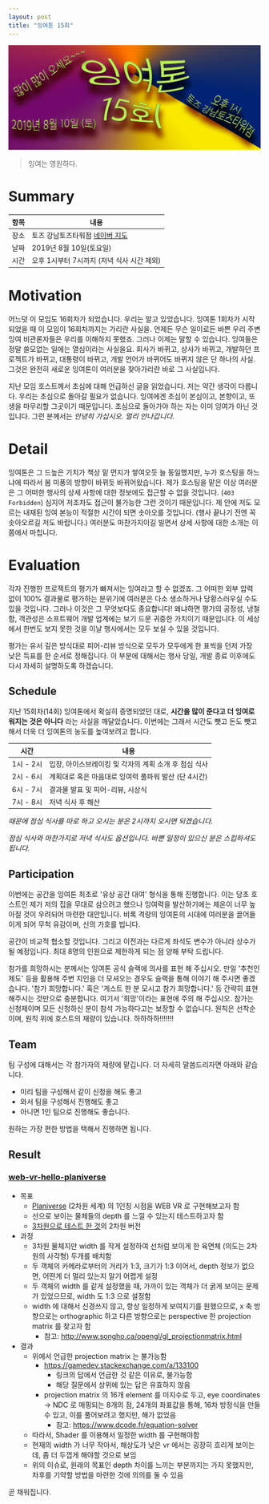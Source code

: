 ```yaml
---
layout: post
title: "잉여톤 15회"
---
```


![poster_1](/images/15/yyt-15-poster.png)

> 잉여는 영원하다.

# Summary

| 항목 | 내용                                                        |
| ---- | ----------------------------------------------------------- |
| 장소 | 토즈 강남토즈타워점 [네이버 지도](http://naver.me/xLROvVz2) |
| 날짜 | 2019년 8월 10일(토요일)                                     |
| 시간 | 오후 1시부터 7시까지 (저녁 식사 시간 제외)                  |

# Motivation

어느덧 이 모임도 16회차가 되었습니다. 우리는 알고 있었습니다. 잉여톤 1회차가 시작되었을 때 이 모임이 16회차까지는 가리란 사실을. 언제든 무슨 일이로든 바쁜 우리 주변 잉여 비관론자들은 우리를 이해하지 못했죠. 그러나 이제는 말할 수 있습니다. 잉여들은 정말 쓸모없는 일에는 열심이라는 사실을요. 회사가 바뀌고, 상사가 바뀌고, 개발하던 프로젝트가 바뀌고, 대통령이 바뀌고, 개발 언어가 바뀌어도 바뀌지 않은 단 하나의 사실. 그것은 완전히 새로운 잉여톤이 여러분을 찾아가리란 바로 그 사실입니다.

지난 모임 호스트께서 초심에 대해 언급하신 글을 읽었습니다. 저는 약간 생각이 다릅니다. 우리는 초심으로 돌아갈 필요가 없습니다. 잉여에겐 초심이 본심이고, 본향이고, 또 생을 마무리할 그곳이기 때문입니다. 초심으로 돌아가야 하는 자는 이미 잉여가 아닌 것입니다. 그런 분께서는 _안녕히 가십시오. 멀리 안나갑니다._

# Detail

잉여톤은 그 드높은 기치가 책상 밑 먼지가 쌓여오듯 늘 동일했지만, 누가 호스팅을 하느냐에 따라서 봄 미풍의 방향이 바뀌듯 바뀌어왔습니다. 제가 호스팅을 맡은 이상 여러분은 그 어떠한 행사의 상세 사항에 대한 정보에도 접근할 수 없을 것입니다. (`403 Forbidden`) 심지어 저조차도 접근이 불가능한 그런 것이기 때문입니다. 제 안에 저도 모르는 내재된 잉여 본능이 적절한 시간이 되면 솟아오를 것입니다. (행사 끝나기 전엔 꼭 솟아오르길 저도 바랍니다.) 여러분도 마찬가지이길 빌면서 상세 사항에 대한 소개는 이쯤에서 마칩니다.

# Evaluation

각자 진행한 프로젝트의 평가가 빠져서는 잉여라고 할 수 없겠죠. 그 어떠한 외부 압력 없이 100% 결과물로 평가하는 분위기에 여러분은 다소 생소하거나 당황스러우실 수도 있을 것입니다. 그러나 이것은 그 무엇보다도 중요합니다! 왜냐하면 평가의 공정성, 냉철함, 객관성은 소프트웨어 개발 업계에는 보기 드문 귀중한 가치이기 때문입니다. 이 세상에서 한번도 보지 못한 것을 이날 행사에서는 모두 보실 수 있을 것입니다.

평가는 유서 깊은 방식대로 피어-리뷰 방식으로 모두가 모두에게 한 표씩을 던저 가장 낮은 득표를 한 순서로 정해집니다. 이 부분에 대해서는 행사 당일, 개발 종료 이후에도 다시 자세히 설명하도록 하겠습니다.

## Schedule

지난 15회차(14회) 잉여톤에서 확실히 증명되었던 대로, **시간을 많이 준다고 더 잉여로워지는 것은 아니다** 라는 사실을 깨달았습니다. 이번에는 그래서 시간도 뺏고 돈도 뺏고 해서 더욱 더 잉여톤의 농도를 높여보려고 합니다.

| 시간      | 내용                                                  |
| --------- | ----------------------------------------------------- |
| 1시 - 2시 | 입장, 아이스브레이킹 및 각자의 계획 소개 후 점심 식사 |
| 2시 - 6시 | 계획대로 혹은 마음대로 잉여력 풀파워 발산 (단 4시간)  |
| 6시 - 7시 | 결과물 발표 및 피어-리뷰, 시상식                      |
| 7시 - 8시 | 저녁 식사 후 해산                                     |

_때문에 점심 식사를 따로 하고 오시는 분은 2시까지 오시면 되겠습니다._

_점심 식사와 마찬가지로 저녁 식사도 옵션입니다. 바쁜 일정이 있으신 분은 스킵하셔도 됩니다._

## Participation

이번에는 공간을 잉여톤 최초로 '유상 공간 대여' 형식을 통해 진행합니다. 이는 당초 호스트인 제가 저의 집을 무대로 삼으려고 했으나 잉여력을 발산하기에는 체온이 너무 높아질 것이 우려되어 마련한 대안입니다. 비록 격랑의 잉여톤의 시대에 여러분을 끌어들이게 되어 무척 유감이며, 신의 가호를 빕니다.

공간이 비교적 협소할 것입니다. 그리고 이전과는 다르게 좌석도 변수가 아니라 상수가 될 예정입니다. 최대 8명의 인원으로 제한하게 되는 점 양해 부탁 드립니다.

참가를 희망하시는 분께서는 잉여톤 공식 슬랙에 의사를 표현 해 주십시오. 만일 '추천인 제도' 등을 활용해 주변 지인을 더 모셔오는 경우도 슬랙을 통해 이야기 해 주시면 좋겠습니다. '참가 희망합니다.' 혹은 '게스트 한 분 모시고 참가 희망합니다.' 등 간략히 표현해주시는 것만으로 충분합니다. 여기서 '희망'이라는 표현에 주의 해 주십시오. 참가는 신청제이며 모든 신청하신 분이 참석 가능하다고는 보장할 수 없습니다. 원칙은 선착순이며, 원칙 위에 호스트의 재량이 있습니다. 하하하하!!!!!!!

## Team

팀 구성에 대해서는 각 참가자의 재량에 맡깁니다. 더 자세히 말씀드리자면 아래와 같습니다.

- 미리 팀을 구성해서 같이 신청을 해도 좋고
- 와서 팀을 구성해서 진행해도 좋고
- 아니면 1인 팀으로 진행해도 좋습니다.

원하는 가장 편한 방법을 택해서 진행하면 됩니다.

## Result

### [web-vr-hello-planiverse](https://github.com/dplusic/web-vr-hello-planiverse)

- 목표
  - [Planiverse](https://en.wikipedia.org/wiki/The_Planiverse) (2차원 세계) 의 1인칭 시점을 WEB VR 로 구현해보고자 함
  - 선으로 보이는 물체들의 depth 를 느낄 수 있는지 테스트하고자 함
  - [3차원으로 테스트 한 것](https://dplusic.github.io/web-vr-hello-world/)의 2차원 버전
- 과정
  - 3차원 물체지만 width 를 작게 설정하여 선처럼 보이게 한 육면체 (의도는 2차원의 사각형) 두개를 배치함
  - 두 객체의 카메라로부터의 거리가 1:3, 크기가 1:3 이어서, depth 정보가 없으면, 어떤게 더 멀리 있는지 알기 어렵게 설정
  - 두 객체의 width 를 같게 설정했을 때, 가까이 있는 객체가 더 굵게 보이는 문제가 있었으므로, width 도 1:3 으로 설정함
  - width 에 대해서 신경쓰지 않고, 항상 일정하게 보여지기를 원했으므로, x 축 방향으로는 orthographic 하고 다른 방향으로는 perspective 한 projection matrix 를 찾고자 함
    - 참고: http://www.songho.ca/opengl/gl_projectionmatrix.html
- 결과
  - 위에서 언급한 projection matrix 는 불가능함
    - https://gamedev.stackexchange.com/a/133100
      - 링크의 답에서 언급한 것 같은 이유로, 불가능함
      - 해당 질문에서 상위에 있는 답은 유효하지 않음
    - projection matrix 의 16개 element 를 미지수로 두고, eye coordinates -> NDC 로 매핑되는 8개의 점, 24개의 좌표값을 통해, 16차 방정식을 만들 수 있고, 이를 풀어보려고 했지만, 해가 없었음
      - 참고: https://www.dcode.fr/equation-solver
  - 따라서, Shader 를 이용해서 일정한 width 를 구현해야함
  - 현재의 width 가 너무 작아서, 해상도가 낮은 vr 에서는 굉장히 흐리게 보이는데, 좀 더 두껍게 해야할 것으로 보임
  - 위의 이슈로, 원래의 목표인 depth 차이를 느끼는 부분까지는 가지 못했지만, 차후를 기약할 방법을 마련한 것에 의의를 둘 수 있음

곧 채워집니다.
